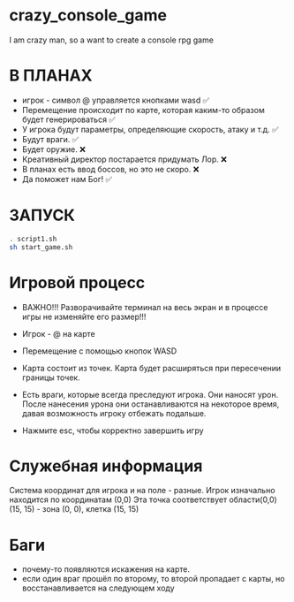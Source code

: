 # crazy_console_game
I am crazy man, so a want to create a console rpg game

# В ПЛАНАХ #
- игрок - символ @ управляется кнопками wasd ✅
- Перемещение происходит по карте, которая каким-то образом будет генерироваться ✅ 
- У игрока будут параметры, определяющие скорость, атаку и т.д. ✅
- Будут враги. ✅
- Будет оружие. ❌
- Креативный директор постарается придумать Лор. ❌
- В планах есть ввод боссов, но это не скоро. ❌
- Да поможет нам Бог! ✅

# ЗАПУСК #

```bash
. script1.sh
sh start_game.sh
```

# Игровой процесс #
- ВАЖНО!!! Разворачивайте терминал на весь экран и в процессе игры не изменяйте его размер!!!

- Игрок - @ на карте
- Перемещение с помощью кнопок WASD
- Карта состоит из точек. Карта будет расширяться при пересечении границы точек.
- Есть враги, которые всегда преследуют игрока. Они наносят урон. После нанесения урона они останавливаются на некоторое время, давая возможность игроку отбежать подальше.
- Нажмите esc, чтобы корректно завершить игру

# Служебная информация #

Система координат для игрока и на поле - разные.
Игрок изначально находится по координатам (0,0)
Эта точка соответствует области(0,0)(15, 15) - зона (0, 0), клетка (15, 15)


# Баги #

- почему-то появляются искажения на карте.
- если один враг прошёл по второму, то второй пропадает с карты, но восстанавливается на следующем ходу
